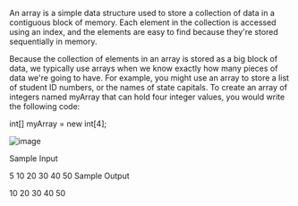 An array is a simple data structure used to store a collection of data in a contiguous block of memory. Each element in the collection is accessed using an index, and the elements are easy to find because they're stored sequentially in memory.

Because the collection of elements in an array is stored as a big block of data, we typically use arrays when we know exactly how many pieces of data we're going to have. For example, you might use an array to store a list of student ID numbers, or the names of state capitals. To create an array of integers named myArray that can hold four integer values, you would write the following code:

int[] myArray = new int[4];

![image](https://github.com/shardapatil/HackerRank_Solutions/assets/53011896/7cc8d9f8-c2ef-4e15-aeee-7b54709359fb)

Sample Input

5
10
20
30
40
50
Sample Output

10
20
30
40
50

